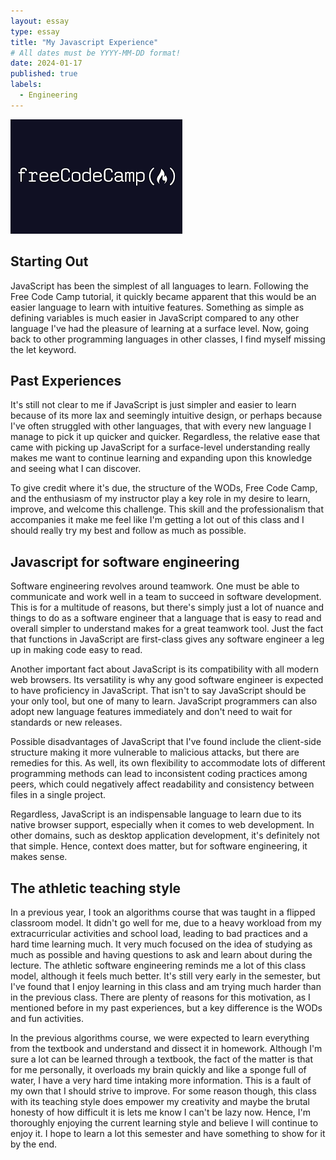 ```yaml
---
layout: essay
type: essay
title: "My Javascript Experience"
# All dates must be YYYY-MM-DD format!
date: 2024-01-17
published: true
labels:
  - Engineering
---
```

<img class="img-fluid" src="../img/freeCodeCamp.png">

## Starting Out
JavaScript has been the simplest of all languages to learn. Following the Free Code Camp tutorial, it quickly became apparent that this would be an easier language to learn with intuitive features. Something as simple as defining variables is much easier in JavaScript compared to any other language I've had the pleasure of learning at a surface level. Now, going back to other programming languages in other classes, I find myself missing the let keyword.

## Past Experiences

It's still not clear to me if JavaScript is just simpler and easier to learn because of its more lax and seemingly intuitive design, or perhaps because I've often struggled with other languages, that with every new language I manage to pick it up quicker and quicker. Regardless, the relative ease that came with picking up JavaScript for a surface-level understanding really makes me want to continue learning and expanding upon this knowledge and seeing what I can discover.

To give credit where it's due, the structure of the WODs, Free Code Camp, and the enthusiasm of my instructor play a key role in my desire to learn, improve, and welcome this challenge. This skill and the professionalism that accompanies it make me feel like I'm getting a lot out of this class and I should really try my best and follow as much as possible.

## Javascript for software engineering

Software engineering revolves around teamwork. One must be able to communicate and work well in a team to succeed in software development. This is for a multitude of reasons, but there's simply just a lot of nuance and things to do as a software engineer that a language that is easy to read and overall simpler to understand makes for a great teamwork tool. Just the fact that functions in JavaScript are first-class gives any software engineer a leg up in making code easy to read.

Another important fact about JavaScript is its compatibility with all modern web browsers. Its versatility is why any good software engineer is expected to have proficiency in JavaScript. That isn't to say JavaScript should be your only tool, but one of many to learn. JavaScript programmers can also adopt new language features immediately and don't need to wait for standards or new releases.

Possible disadvantages of JavaScript that I've found include the client-side structure making it more vulnerable to malicious attacks, but there are remedies for this. As well, its own flexibility to accommodate lots of different programming methods can lead to inconsistent coding practices among peers, which could negatively affect readability and consistency between files in a single project.

Regardless, JavaScript is an indispensable language to learn due to its native browser support, especially when it comes to web development. In other domains, such as desktop application development, it's definitely not that simple. Hence, context does matter, but for software engineering, it makes sense.

## The athletic teaching style

In a previous year, I took an algorithms course that was taught in a flipped classroom model. It didn't go well for me, due to a heavy workload from my extracurricular activities and school load, leading to bad practices and a hard time learning much. It very much focused on the idea of studying as much as possible and having questions to ask and learn about during the lecture. The athletic software engineering reminds me a lot of this class model, although it feels much better. It's still very early in the semester, but I've found that I enjoy learning in this class and am trying much harder than in the previous class. There are plenty of reasons for this motivation, as I mentioned before in my past experiences, but a key difference is the WODs and fun activities.

In the previous algorithms course, we were expected to learn everything from the textbook and understand and dissect it in homework. Although I'm sure a lot can be learned through a textbook, the fact of the matter is that for me personally, it overloads my brain quickly and like a sponge full of water, I have a very hard time intaking more information. This is a fault of my own that I should strive to improve. For some reason though, this class with its teaching style does empower my creativity and maybe the brutal honesty of how difficult it is lets me know I can't be lazy now. Hence, I'm thoroughly enjoying the current learning style and believe I will continue to enjoy it. I hope to learn a lot this semester and have something to show for it by the end.


